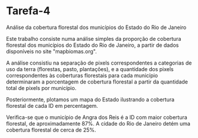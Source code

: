 # Tarefa-4
Análise da cobertura florestal dos municípios do Estado do Rio de Janeiro

Este trabalho consiste numa análise simples da proporção de cobertura florestal dos municípios do Estado do Rio de Janeiro, a partir de dados disponíveis no site "mapbiomas.org".

A análise consistiu na separação de pixels correspondentes a categorias de uso da terra (florestas, pasto, plantações), e a quantidade dos pixels correspondentes às coberturas florestais para cada município determinaram a porcentagem de cobertura florestal a partir da quantidade total de pixels por município.

Posteriormente, plotamos um mapa do Estado ilustrando a cobertura florestal de cada ID em percentagem.

Verifica-se que o município de Angra dos Reis é a ID com maior cobertura florestal, de aproximadamente 87%. A cidade do Rio de Janeiro detém uma cobertura florestal de cerca de 25%.
